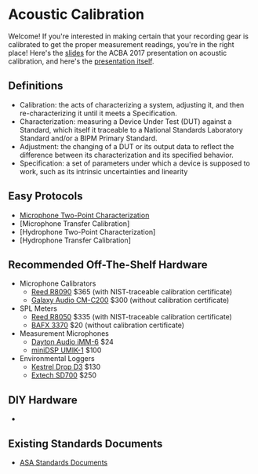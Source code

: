 # Acoustic Calibration

Welcome! If you're interested in making certain that your recording gear is calibrated to get the proper measurement readings, you're in the right place!
Here's the [slides](https://docs.google.com/presentation/d/19yliWdHu04rei3yIECs2MKjbw6_5GvQtKgkSQtdtAkY/edit?usp=sharing) for the ACBA 2017 presentation on acoustic calibration, and here's the [presentation itself](https://www.youtube.com/watch?v=-MG_91h39xs).

## Definitions
- Calibration: the acts of characterizing a system, adjusting it, and then re-characterizing it until it meets a Specification.
- Characterization: measuring a Device Under Test (DUT) against a Standard, which itself it traceable to a National Standards Laboratory Standard and/or a BIPM Primary Standard.
- Adjustment: the changing of a DUT or its output data to reflect the difference between its characterization and its specified behavior.
- Specification: a set of parameters under which a device is supposed to work, such as its intrinsic uncertainties and linearity

## Easy Protocols
- [Microphone Two-Point Characterization](Microphone2Point.md)
- [Microphone Transfer Calibration]
- [Hydrophone Two-Point Characterization]
- [Hydrophone Transfer Calibration]

## Recommended Off-The-Shelf Hardware
- Microphone Calibrators
    - [Reed R8090](https://www.amazon.com/Reed-Instruments-R8090-Calibrator-Microphones/dp/B00VA4GDE2/ref=sr_1_1?ie=UTF8&qid=1496527220&sr=8-1&keywords=spl%2Bcalibrator&th=1) $365 (with NIST-traceable calibration certificate)
    - [Galaxy Audio CM-C200](https://www.amazon.com/CM-C200-Calibrator-Meter-Audio-Metering/dp/B0010H1PTC/ref=sr_1_1?ie=UTF8&qid=1500608188&sr=8-1&keywords=spl%2Bcalibrator) $300 (without calibration certificate)
- SPL Meters
    - [Reed R8050](https://www.amazon.com/dp/B00VA4GDG0/ref=twister_B00WR4AWUK?_encoding=UTF8&psc=1) $335 (with NIST-traceable calibration certificate)
    - [BAFX 3370](https://www.amazon.com/BAFX-Products-Decibel-Reader-Battery/dp/B00ECCZWWI/ref=sr_1_3?ie=UTF8&qid=1500608321&sr=8-3&keywords=sound+level+meter) $20 (without calibration certificate)
- Measurement Microphones
    - [Dayton Audio iMM-6](https://www.amazon.com/Dayton-Audio-iMM-6-Calibrated-Measurement/dp/B00ADR2B84/ref=sr_1_6?ie=UTF8&qid=1500693333&sr=8-6&keywords=measurement+microphone) $24
    - [miniDSP UMIK-1](https://www.amazon.com/miniDSP-UMIK-1-Measurement-Calibrated-Microphone/dp/B00N4Q25R8/ref=sr_1_1?ie=UTF8&qid=1500693428&sr=8-1&keywords=usb+measurement+microphone) $100
- Environmental Loggers
    - [Kestrel Drop D3](https://www.amazon.com/Kestrel-Wireless-Temperature-Humidity-Pressure/dp/B00JBFNNUO/ref=sr_1_fkmr1_1?ie=UTF8&qid=1500693110&sr=8-1-fkmr1&keywords=temperature+relative+humidity+pressure+logger) $130
    - [Extech SD700](https://www.amazon.com/Extech-SD700-Pressure-Humidity-Temperature/dp/B005LIW57M/ref=sr_1_2?ie=UTF8&qid=1500693110&sr=8-2&keywords=temperature+relative+humidity+pressure+logger) $250

## DIY Hardware
-

## Existing Standards Documents
- [ASA Standards Documents](https://github.com/petmar0/AcousticCalibration/tree/master/ASA%20Standards)
